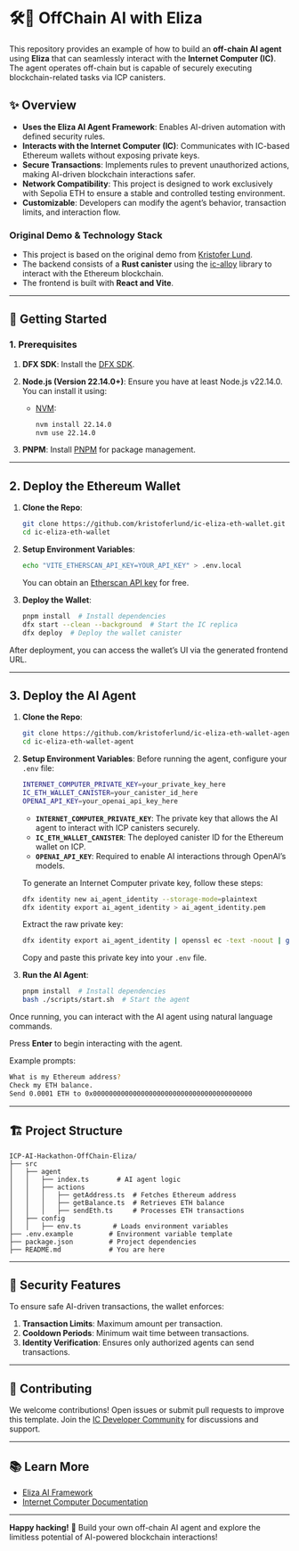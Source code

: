 # 🛠️🤖 OffChain AI with Eliza

This repository provides an example of how to build an **off-chain AI agent** using **Eliza** that can seamlessly interact with the **Internet Computer (IC)**. The agent operates off-chain but is capable of securely executing blockchain-related tasks via ICP canisters.

## ✨ Overview

- **Uses the Eliza AI Agent Framework**: Enables AI-driven automation with defined security rules.
- **Interacts with the Internet Computer (IC)**: Communicates with IC-based Ethereum wallets without exposing private keys.
- **Secure Transactions**: Implements rules to prevent unauthorized actions, making AI-driven blockchain interactions safer.
- **Network Compatibility**: This project is designed to work exclusively with Sepolia ETH to ensure a stable and controlled testing environment.
- **Customizable**: Developers can modify the agent’s behavior, transaction limits, and interaction flow.

### Original Demo & Technology Stack
- This project is based on the original demo from [Kristofer Lund](https://github.com/kristoferlund).
- The backend consists of a **Rust canister** using the [ic-alloy](https://github.com/ic-alloy) library to interact with the Ethereum blockchain.
- The frontend is built with **React and Vite**.

---

## 🚀 Getting Started

### 1. Prerequisites

1. **DFX SDK**: Install the [DFX SDK](https://internetcomputer.org/docs/current/developer-docs/build/install-upgrade-remove).
2. **Node.js (Version 22.14.0+)**: Ensure you have at least Node.js v22.14.0. You can install it using:
   - [NVM](https://github.com/nvm-sh/nvm):
     ```bash
     nvm install 22.14.0
     nvm use 22.14.0
     ```

3. **PNPM**: Install [PNPM](https://pnpm.io/installation) for package management.

---

## 2. Deploy the Ethereum Wallet

1. **Clone the Repo**: 
   ```bash
   git clone https://github.com/kristoferlund/ic-eliza-eth-wallet.git
   cd ic-eliza-eth-wallet
   ```

2. **Setup Environment Variables**:
   ```bash
   echo "VITE_ETHERSCAN_API_KEY=YOUR_API_KEY" > .env.local
   ```
   You can obtain an [Etherscan API key](https://etherscan.io/apis) for free.

3. **Deploy the Wallet**:
   ```bash
   pnpm install  # Install dependencies
   dfx start --clean --background  # Start the IC replica
   dfx deploy  # Deploy the wallet canister
   ```

After deployment, you can access the wallet’s UI via the generated frontend URL.

---

## 3. Deploy the AI Agent

1. **Clone the Repo**:
   ```bash
   git clone https://github.com/kristoferlund/ic-eliza-eth-wallet-agent.git
   cd ic-eliza-eth-wallet-agent
   ```

2. **Setup Environment Variables**:
   Before running the agent, configure your `.env` file:
   ```bash
   INTERNET_COMPUTER_PRIVATE_KEY=your_private_key_here
   IC_ETH_WALLET_CANISTER=your_canister_id_here
   OPENAI_API_KEY=your_openai_api_key_here
   ```

   - **`INTERNET_COMPUTER_PRIVATE_KEY`**: The private key that allows the AI agent to interact with ICP canisters securely.
   - **`IC_ETH_WALLET_CANISTER`**: The deployed canister ID for the Ethereum wallet on ICP.
   - **`OPENAI_API_KEY`**: Required to enable AI interactions through OpenAI’s models.

   To generate an Internet Computer private key, follow these steps:
   ```bash
   dfx identity new ai_agent_identity --storage-mode=plaintext
   dfx identity export ai_agent_identity > ai_agent_identity.pem
   ```
   Extract the raw private key:
   ```bash
   dfx identity export ai_agent_identity | openssl ec -text -noout | grep -A 3 priv: | tail -n +2 | tr -d '[:space:]:' | tr -d '\n'
   ```
   Copy and paste this private key into your `.env` file.

3. **Run the AI Agent**:
   ```bash
   pnpm install  # Install dependencies
   bash ./scripts/start.sh  # Start the agent
   ```

Once running, you can interact with the AI agent using natural language commands.

Press **Enter** to begin interacting with the agent.

Example prompts:
```bash
What is my Ethereum address?
Check my ETH balance.
Send 0.0001 ETH to 0x0000000000000000000000000000000000000000
```

---

## 🏗 Project Structure

```
ICP-AI-Hackathon-OffChain-Eliza/
├── src
│   ├── agent
│   │   ├── index.ts       # AI agent logic
│   │   ├── actions
│   │   │   ├── getAddress.ts  # Fetches Ethereum address
│   │   │   ├── getBalance.ts  # Retrieves ETH balance
│   │   │   ├── sendEth.ts     # Processes ETH transactions
│   ├── config
│   │   ├── env.ts        # Loads environment variables
├── .env.example         # Environment variable template
├── package.json         # Project dependencies
├── README.md            # You are here
```

---

## 🔐 Security Features

To ensure safe AI-driven transactions, the wallet enforces:

1. **Transaction Limits**: Maximum amount per transaction.
2. **Cooldown Periods**: Minimum wait time between transactions.
3. **Identity Verification**: Ensures only authorized agents can send transactions.

---

## 🤝 Contributing

We welcome contributions! Open issues or submit pull requests to improve this template. Join the [IC Developer Community](https://forum.dfinity.org/) for discussions and support.

---

## 📚 Learn More

- [Eliza AI Framework](https://github.com/elizaOS/eliza)
- [Internet Computer Documentation](https://internetcomputer.org/docs/home)

---

**Happy hacking!** 🚀 Build your own off-chain AI agent and explore the limitless potential of AI-powered blockchain interactions!

